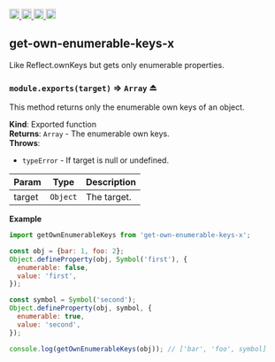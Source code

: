 <a href="https://travis-ci.org/Xotic750/get-own-enumerable-keys-x"
   title="Travis status">
<img
   src="https://travis-ci.org/Xotic750/get-own-enumerable-keys-x.svg?branch=master"
   alt="Travis status" height="18"/>
</a>
<a href="https://david-dm.org/Xotic750/get-own-enumerable-keys-x"
   title="Dependency status">
<img src="https://david-dm.org/Xotic750/get-own-enumerable-keys-x.svg"
   alt="Dependency status" height="18"/>
</a>
<a href="https://david-dm.org/Xotic750/get-own-enumerable-keys-x#info=devDependencies"
   title="devDependency status">
<img src="https://david-dm.org/Xotic750/get-own-enumerable-keys-x/dev-status.svg"
   alt="devDependency status" height="18"/>
</a>
<a href="https://badge.fury.io/js/get-own-enumerable-keys-x" title="npm version">
<img src="https://badge.fury.io/js/get-own-enumerable-keys-x.svg"
   alt="npm version" height="18"/>
</a>
<a name="module_get-own-enumerable-keys-x"></a>

## get-own-enumerable-keys-x

Like Reflect.ownKeys but gets only enumerable properties.

<a name="exp_module_get-own-enumerable-keys-x--module.exports"></a>

### `module.exports(target)` ⇒ <code>Array</code> ⏏

This method returns only the enumerable own keys of an object.

**Kind**: Exported function  
**Returns**: <code>Array</code> - The enumerable own keys.  
**Throws**:

- <code>typeError</code> - If target is null or undefined.

| Param  | Type                | Description |
| ------ | ------------------- | ----------- |
| target | <code>Object</code> | The target. |

**Example**

```js
import getOwnEnumerableKeys from 'get-own-enumerable-keys-x';

const obj = {bar: 1, foo: 2};
Object.defineProperty(obj, Symbol('first'), {
  enumerable: false,
  value: 'first',
});

const symbol = Symbol('second');
Object.defineProperty(obj, symbol, {
  enumerable: true,
  value: 'second',
});

console.log(getOwnEnumerableKeys(obj)); // ['bar', 'foo', symbol]
```
